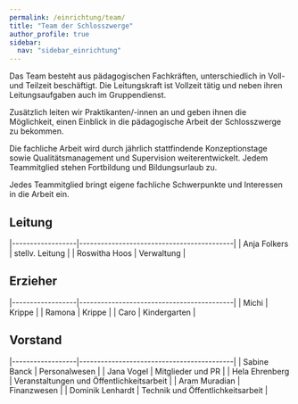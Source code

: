 ```yaml
---
permalink: /einrichtung/team/
title: "Team der Schlosszwerge"
author_profile: true
sidebar:
  nav: "sidebar_einrichtung"
---
```

Das Team besteht aus pädagogischen Fachkräften, unterschiedlich in Voll- und Teilzeit beschäftigt.
Die Leitungskraft ist Vollzeit tätig und neben ihren Leitungsaufgaben auch im Gruppendienst.
 
Zusätzlich leiten wir Praktikanten/-innen an und geben ihnen die Möglichkeit, einen Einblick in die pädagogische Arbeit der Schlosszwerge zu bekommen.
 
Die fachliche Arbeit wird durch jährlich stattfindende Konzeptionstage sowie Qualitätsmanagement und Supervision weiterentwickelt. Jedem Teammitglied stehen Fortbildung und Bildungsurlaub zu.
 
Jedes Teammitglied bringt eigene fachliche Schwerpunkte und Interessen in die Arbeit ein.

## Leitung

|------------------|-------------------------------------------|
| Anja Folkers     | stellv. Leitung                           |
| Roswitha Hoos    | Verwaltung                                |

## Erzieher

|------------------|-------------------------------------------|
| Michi            | Krippe                                    |
| Ramona           | Krippe                                    |
| Caro             | Kindergarten                              |

## Vorstand

|------------------|-------------------------------------------|
| Sabine Banck     | Personalwesen                             |
| Jana Vogel       | Mitglieder und PR                         |
| Hela Ehrenberg   | Veranstaltungen und Öffentlichkeitsarbeit |
| Aram Muradian    | Finanzwesen                               |
| Dominik Lenhardt | Technik und Öffentlichkeitsarbeit         |